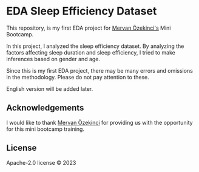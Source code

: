 # EDA Sleep Efficiency Dataset
 
This repository, is my first EDA project for [Mervan Özekinci's](https://github.com/MervanOzekinci) Mini Bootcamp.

In this project, I analyzed the sleep efficiency dataset. By analyzing the factors affecting sleep duration and sleep efficiency, I tried to make inferences based on gender and age. 

Since this is my first EDA project, there may be many errors and omissions in the methodology. Please do not pay attention to these.

English version will be added later.

## Acknowledgements

I would like to thank [Mervan Özekinci](https://github.com/MervanOzekinci) for providing us with the opportunity for this mini bootcamp training.

## License

 Apache-2.0 license  © 2023 

